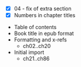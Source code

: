 * [x] 04 - fix of extra section
* [x] Numbers in chapter titles
* Table of contents
* Book title in epub format
* Formatting and x-refs
	* ch02..ch20
* Initial import
   * ch21..ch86
